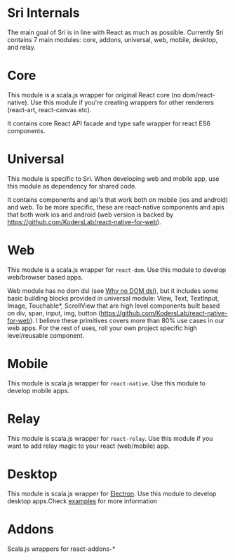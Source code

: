 # Sri Internals

The main goal of Sri is in line with React as much as possible. Currently Sri contains 7 main modules: core, addons, universal, web, mobile, desktop, and relay.


# Core

This module is a scala.js wrapper for original React core (no dom/react-native). Use this module if you're creating wrappers for other renderers (react-art, react-canvas etc).

It contains core React API facade and type safe wrapper for react ES6 components. 

# Universal

This module is specific to Sri. When developing web and mobile app, use this module as dependency for shared code.
     
It contains components and api's that work both on mobile (ios and android) and web. To be more specific, these are react-native components and apis that both work ios and android (web version is backed by https://github.com/KodersLab/react-native-for-web).
     
    
# Web 
     
This module is a scala.js wrapper for `react-dom`. Use this module to develop web/browser based apps.

Web module has no dom dsl (see [Why no DOM dsl](WhyNoDOMDSL.md)), but it includes some basic building blocks  provided in universal module: View, Text, TextInput, Image, Touchable*, ScrollView that are high level components built based on div, span, input, img, button (https://github.com/KodersLab/react-native-for-web). I believe these primitives covers more than 80% use cases in our web apps. For the rest of uses, roll your own project specific high level/reusable component.
      
# Mobile

This module is scala.js wrapper for `react-native`. Use this module to develop mobile apps.


# Relay

This module is scala.js wrapper for `react-relay`. Use this module if you want to add relay magic to your react (web/mobile) app.


# Desktop

This module is scala.js wrapper for [Electron](http://electron.atom.io/). Use this module to develop desktop apps.Check [examples](https://github.com/chandu0101/sri-desktop-examples) for more information


# Addons

Scala.js wrappers for react-addons-*

